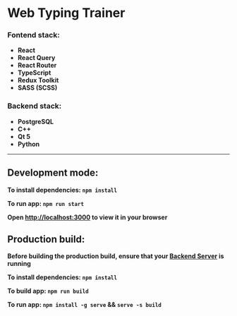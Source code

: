 # Web Typing Trainer

### Fontend stack:

- **React**
- **React Query**
- **React Router**
- **TypeScript**
- **Redux Toolkit**
- **SASS (SCSS)**

### Backend stack:

- **PostgreSQL**
- **C++**
- **Qt 5**
- **Python**

---

## Development mode:

**To install dependencies: `npm install`**

**To run app: `npm run start`**

**Open [http://localhost:3000](http://localhost:3000) to view it in your browser**

## Production build:

**Before building the production build, ensure that your [Backend Server](https://github.com/OglodkovVadim/Server) is running**

**To install dependencies: `npm install`**

**To build app: `npm run build`**

**To run app: `npm install -g serve` \&\& `serve -s build`**
